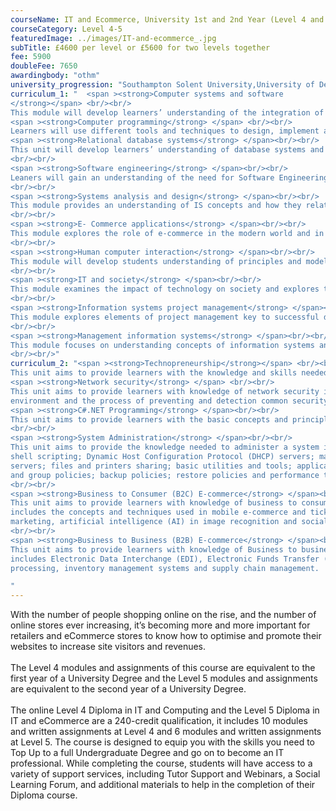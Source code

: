 ```yaml
---
courseName: IT and Ecommerce, University 1st and 2nd Year (Level 4 and 5)
courseCategory: Level 4-5
featuredImage: ../images/IT-and-ecommerce_.jpg
subTitle: £4600 per level or £5600 for two levels together
fee: 5900
doubleFee: 7650
awardingbody: "othm"
university_progression: "Southampton Solent University,University of Derby,University of Lincoln,University of Central Lancashire (UCLan),Middlesex University"
curriculum_1: "  <span ><strong>Computer systems and software
</strong></span> <br/><br/>
This module will develop learners’ understanding of the integration of hardware and software components.<br/><br/>
<span ><strong>Computer programming</strong> </span> <br/><br/>
Learners will use different tools and techniques to design, implement and test programs, following the system life cycle.<br/><br/>
<span ><strong>Relational database systems</strong> </span><br/><br/>
This unit will develop learners’ understanding of database systems and data analysis and modelling.
<br/><br/>
<span ><strong>Software engineering</strong> </span><br/><br/>
Leaners will gain an understanding of the need for Software Engineering and the different methods and techniques.
<br/><br/>
<span ><strong>Systems analysis and design</strong> </span><br/><br/>
This module provides an understanding of IS concepts and how they relate to organisation needs in respect of business processes and transformation of information.
<br/><br/>
<span ><strong>E- Commerce applications</strong> </span><br/><br/>
This module explores the role of e-commerce in the modern world and in particular the identification of aims and objectives within a business and the design issues arising from the definition of requirements.
<br/><br/>
<span ><strong>Human computer interaction</strong> </span><br/><br/>
This module will develop students understanding of principles and models of human computer interaction and evaluate existing HCI design and principles and use this to help them plan their own prototype multimedia user interface.
<br/><br/>
<span ><strong>IT and society</strong> </span><br/><br/>
This module examines the impact of technology on society and explores trends and changes created. It will examine management issues and potential conflicts in terms of security and data management.
<br/><br/>
<span ><strong>Information systems project management</strong> </span><br/><br/>
This module explores elements of project management key to successful development and implementation of specific IT projects.
<br/><br/>
<span ><strong>Management information systems</strong> </span><br/><br/>
This module focuses on understanding concepts of information systems and how they support business needs in terms of information processing and data processing.
<br/><br/>"
curriculum_2: "<span ><strong>Technopreneurship</strong></span> <br/><br/>
This unit aims to provide learners with the knowledge and skills needed to establish a new techno business. It includes understanding the characteristics of entrepreneurs, planning, marketing and finance.<br/><br/>
<span ><strong>Network security</strong> </span> <br/><br/>
This unit aims to provide learners with knowledge of network security issues in a networked
environment and the process of preventing and detection common security incidents.<br/><br/>
<span ><strong>C#.NET Programming</strong> </span><br/><br/>
This unit aims to provide learners with the basic concepts and principles of ASP.NET programming using C#. This will enable learners to understand how to create dynamic web pages using server side programming techniques.
<br/><br/>
<span ><strong>System Administration</strong> </span><br/><br/>
This unit aims to provide the knowledge needed to administer a system in Linux and Windows. Topics covered include user and group management; file system management; task automation;
shell scripting; Dynamic Host Configuration Protocol (DHCP) servers; mail servers; domain name
servers; files and printers sharing; basic utilities and tools; application management; registry; local
and group policies; backup policies; restore policies and performance tuning
<br/><br/>
<span ><strong>Business to Consumer (B2C) E-commerce</strong> </span><br/><br/>
This unit aims to provide learners with knowledge of business to consumer e-commerce. This
includes the concepts and techniques used in mobile e-commerce and ticketing, the psychology of
marketing, artificial intelligence (AI) in image recognition and social commerce.
<br/><br/>
<span ><strong>Business to Business (B2B) E-commerce</strong> </span><br/><br/>
This unit aims to provide learners with knowledge of Business to business (B2B) e-commerce. This
includes Electronic Data Interchange (EDI), Electronic Funds Transfer (EFT), online transaction
processing, inventory management systems and supply chain management.

"
---
```


With the number of people shopping online on the rise, and the number of online stores ever increasing, it’s becoming more and more important for retailers and eCommerce stores to know how to optimise and promote their websites to increase site visitors and revenues.
<br/><br/>
The Level 4 modules and assignments of this course are equivalent to the first year of a University Degree and the Level 5 modules and assignments are equivalent to the second year of a University Degree.
<br/><br/>
The online Level 4 Diploma in IT and Computing and the Level 5 Diploma in IT and eCommerce are a 240-credit qualification, it includes 10 modules and written assignments at Level 4 and 6 modules and written assignments at Level 5. The course is designed to equip you with the skills you need to Top Up to a full Undergraduate Degree and go on to become an IT professional. While completing the course, students will have access to a variety of support services, including Tutor Support and Webinars, a Social Learning Forum, and additional materials to help in the completion of their Diploma course.
